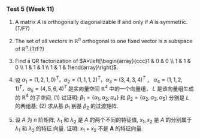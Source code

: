 ### Test 5 (Week 11)

1. A matrix *A* is orthogonally diagonalizable if and only if *A* is symmetric. (T/F?)

2. The set of all vectors in $\mathbb{R}^{n}$ orthogonal to one fixed vector is a subspace of $\mathbb{R}^{n}$.(T/F?)

   

   

3. Find a $\mathrm{QR}$ factorization of $A=\left[\begin{array}{ccc}1 & 0 & 0 \\ 1 & 1 & 0 \\ 1 & 1 & 1 \\ 1 & 1 & 1\end{array}\right]$.

   


   

4. 设 $\alpha_{1}=(1,2,1,0)^{T} ， \alpha_{2}=(1,1,1,2)^{T} ， \alpha_{3}=(3,4,3,4)^{T}$ ， $\alpha_{4}=(1,1,2,1)^{T} ， \alpha_{5}=(4,5,6,4)^{T}$ 是实向量空间 $\mathbb{R}^{4}$ 中的一个向量组， $L$ 是该向量组生成的 $\mathbb{R}^{4}$ 的子空间.
   (1) 试证明: $\beta_{1}=\left\{\alpha_{1}, \alpha_{2}, \alpha_{4}\right\}$ 和 $\beta_{2}=\left\{\alpha_{2}, \alpha_{3}, \alpha_{5}\right\}$ 分别是 $L$ 的两组基;
   (2) 求从基 $\beta_{1}$ 到基 $\beta_{2}$ 的过渡矩阵.

   

   

   

   

   

   

   

   

5. 设 $A$ 为 $n$ 阶矩阵, $\lambda_{1}$ 和 $\lambda_{2}$ 是 $A$ 的两个不同的特征值, $x_{1}, x_{2}$ 是 $A$ 的分别属于 $\lambda_{1}$ 和 $\lambda_{2}$ 的特征 向量. 证明: $x_{1}+x_{2}$ 不是 $\boldsymbol{A}$ 的特征向量.

